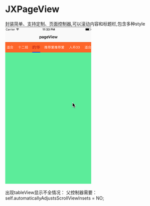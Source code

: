 # JXPageView
封装简单、支持定制、页面控制器,可以滚动内容和标题栏,包含多种style
![image](https://github.com/HJXIcon/JXPageView/blob/master/JXPageContentView/JXPageContentView/%E6%95%88%E6%9E%9C%E5%9B%BE/JXPageView.gif)


出现tableView显示不全情况：
父控制器需要：self.automaticallyAdjustsScrollViewInsets = NO;
